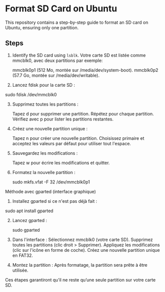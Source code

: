 # Format SD Card on Ubuntu

This repository contains a step-by-step guide to format an SD card on Ubuntu, ensuring only one partition.

## Steps

1. Identify the SD card using `lsblk`.
Votre carte SD est listée comme mmcblk0, avec deux partitions par exemple:

    mmcblk0p1 (512 Mo, montée sur /media/dev/system-boot).
    mmcblk0p2 (57.7 Go, montée sur /media/dev/writable).
 
2. Lancez fdisk pour la carte SD :

sudo fdisk /dev/mmcblk0

3. Supprimez toutes les partitions :

    Tapez d pour supprimer une partition. Répétez pour chaque partition.
    Vérifiez avec p pour lister les partitions restantes.

4. Créez une nouvelle partition unique :

    Tapez n pour créer une nouvelle partition.
    Choisissez primaire et acceptez les valeurs par défaut pour utiliser tout l'espace.

5. Sauvegardez les modifications :

    Tapez w pour écrire les modifications et quitter.

6. Formatez la nouvelle partition :

    sudo mkfs.vfat -F 32 /dev/mmcblk0p1

Méthode avec gparted (interface graphique)

1. Installez gparted si ce n'est pas déjà fait :

sudo apt install gparted

2. Lancez gparted :

    sudo gparted

3. Dans l'interface :
        Sélectionnez mmcblk0 (votre carte SD).
        Supprimez toutes les partitions (clic droit > Supprimer).
        Appliquez les modifications (clic sur l'icône en forme de coche).
        Créez une nouvelle partition unique en FAT32.

4. Montez la partition :
        Après formatage, la partition sera prête à être utilisée.

Ces étapes garantiront qu’il ne reste qu’une seule partition sur votre carte SD.
